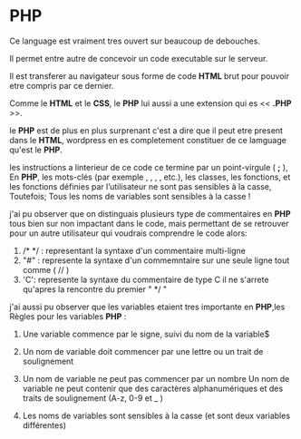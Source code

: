 # **PHP**
 Ce language est vraiment tres ouvert sur beaucoup de debouches. 
 
 Il permet entre autre de concevoir un code executable sur le serveur. 
 
 Il est transferer au navigateur sous forme de code **HTML** brut pour pouvoir etre compris par ce dernier. 
 
 Comme le **HTML** et le **CSS**, le **PHP** lui aussi a une extension qui es << **.PHP** >>. 

 le **PHP** est de plus en plus surprenant c'est a dire que il peut etre present dans le **HTML**, wordpress en es completement constituer de ce lamguage qu'est le **PHP**.
 
 les instructions a linterieur de ce code ce termine par un point-virgule ( **;** ), En **PHP**, les mots-clés (par exemple , , , , etc.), les classes, les fonctions, et les fonctions définies par l’utilisateur ne sont pas sensibles à la casse, Toutefois; Tous les noms de variables sont sensibles à la casse !  

j'ai pu observer que on distinguais plusieurs type de commentaires en **PHP** tous bien sur non impactant dans le code, mais permettant de se retrouver pour un autre utilisateur qui voudrais comprendre le code alors:
1. /* */ : representant la syntaxe d'un commentaire multi-ligne
2. "#" : represente la syntaxe d'un commemntaire sur une seule ligne tout comme ( // )
3. 'C': represente la syntaxe du commentaire de type C il ne s'arrete qu'apres la rencontre du premier " */ "

  j'ai aussi pu observer que les variables etaient tres importante en **PHP**,les  Règles pour les variables **PHP** :

1. Une variable commence par le signe, suivi du nom de la variable$

2. Un nom de variable doit commencer par une lettre ou un trait de soulignement

3. Un nom de variable ne peut pas commencer par un nombre
Un nom de variable ne peut contenir que des caractères alphanumériques et des traits de soulignement (A-z, 0-9 et _ )

4. Les noms de variables sont sensibles à la casse (et sont deux variables différentes)